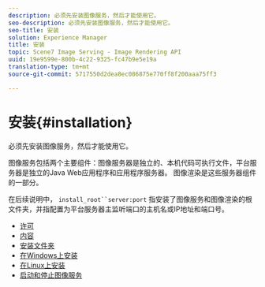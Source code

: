```yaml
---
description: 必须先安装图像服务，然后才能使用它。
seo-description: 必须先安装图像服务，然后才能使用它。
seo-title: 安装
solution: Experience Manager
title: 安装
topic: Scene7 Image Serving - Image Rendering API
uuid: 19e9599e-800b-4c22-9325-fc47b9e5e19a
translation-type: tm+mt
source-git-commit: 5717550d2dea8ec086875e770ff8f200aaa75ff3

---
```



# 安装{#installation}

必须先安装图像服务，然后才能使用它。

图像服务包括两个主要组件：图像服务器是独立的、本机代码可执行文件，平台服务器是独立的Java Web应用程序和应用程序服务器。 图像渲染是这些服务器组件的一部分。

在后续说明中， `install_root``server:port` 指安装了图像服务和图像渲染的根文件夹，并指配置为平台服务器主监听端口的主机名或IP地址和端口号。

* [许可](c-licensing.md)
* [内容](c-contents.md)
* [安装文件夹](c-install-folder.md)
* [在Windows上安装](t-installing-on-windows/t-installing-on-windows.md)
* [在Linux上安装](c-installing-linux/c-installing-linux.md)
* [启动和停止图像服务](t-starting-and-stopping/t-starting-and-stopping.md)
